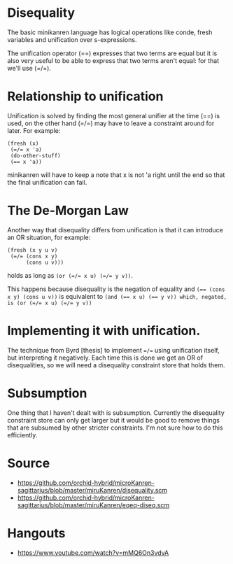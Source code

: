 # Disequality

The basic minikanren language has logical operations like conde, fresh variables and unification over s-expressions.

The unification operator (==) expresses that two terms are equal but it is also very useful to be able to express that two terms aren't equal: for that we'll use (=/=).

# Relationship to unification

Unification is solved by finding the most general unifier at the time (==) is used, on the other hand (=/=) may have to leave a constraint around for later. For example:

```
(fresh (x)
 (=/= x 'a)
 (do-other-stuff)
 (== x 'a))
```

minikanren will have to keep a note that x is not 'a right until the end so that the final unification can fail.

# The De-Morgan Law

Another way that disequality differs from unification is that it can introduce an OR situation, for example:

```
(fresh (x y u v)
 (=/= (cons x y)
      (cons u v)))
```

holds as long as `(or (=/= x u) (=/= y v))`.

This happens because disequality is the negation of equality and `(== (cons x y) (cons u v))` is equivalent to `(and (== x u) (== y v)) which, negated, is (or (=/= x u) (=/= y v))`

# Implementing it with unification.

The technique from Byrd [thesis] to implement `=/=` using unification itself, but interpreting it negatively. Each time this is done we get an OR of disequalities, so we will need a disequality constraint store that holds them.

# Subsumption

One thing that I haven't dealt with is subsumption. Currently the disequality constraint store can only get larger but it would be good to remove things that are subsumed by other stricter constraints. I'm not sure how to do this efficiently.

# Source

* https://github.com/orchid-hybrid/microKanren-sagittarius/blob/master/miruKanren/disequality.scm
* https://github.com/orchid-hybrid/microKanren-sagittarius/blob/master/miruKanren/eqeq-diseq.scm

# Hangouts

* https://www.youtube.com/watch?v=mMQ6On3vdvA
